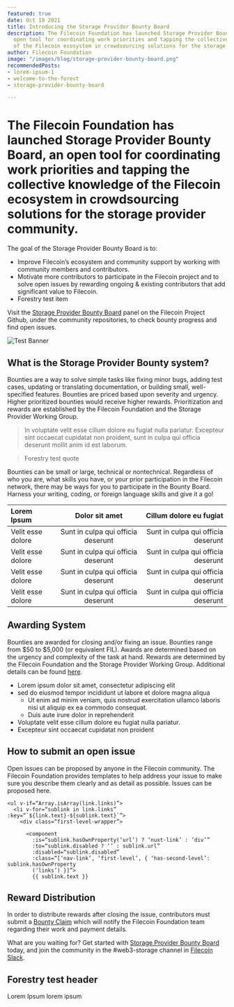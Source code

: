 ```yaml
---
featured: true
date: Oct 19 2021
title: Introducing the Storage Provider Bounty Board
description: The Filecoin Foundation has launched Storage Provider Bounty Board, an
  open tool for coordinating work priorities and tapping the collective knowledge
  of the Filecoin ecosystem in crowdsourcing solutions for the storage provider community.
author: Filecoin Foundation
image: "/images/blog/storage-provider-bounty-board.png"
recommendedPosts:
- lorem-ipsum-1
- welcome-to-the-forest
- storage-provider-bounty-board

---
```

# The Filecoin Foundation has launched Storage Provider Bounty Board, an open tool for coordinating work priorities and tapping the collective knowledge of the Filecoin ecosystem in crowdsourcing solutions for the storage provider community.

The goal of the Storage Provider Bounty Board is to:

* Improve Filecoin’s ecosystem and community support by working with community members and contributors.
* Motivate more contributors to participate in the Filecoin project and to solve open issues by rewarding ongoing & existing contributors that add significant value to Filecoin.
* Forestry test item

Visit the [Storage Provider Bounty Board](https://fil.org/) panel on the Filecoin Project Github, under the community repositories, to check bounty progress and find open issues.

![Test Banner](/images/blog/storage-provider-bounty-board.png)

## What is the Storage Provider Bounty system?

Bounties are a way to solve simple tasks like fixing minor bugs, adding test cases, updating or translating documentation, or building small, well-specified features. Bounties are priced based upon severity and urgency. Higher prioritized bounties would receive higher rewards. Prioritization and rewards are established by the Filecoin Foundation and the Storage Provider Working Group.

> In voluptate velit esse cillum dolore eu fugiat nulla pariatur. Excepteur sint occaecat cupidatat non proident, sunt in culpa qui officia deserunt mollit anim id est laborum.

> Forestry test quote

Bounties can be small or large, technical or nontechnical. Regardless of who you are, what skills you have, or your prior participation in the Filecoin network, there may be ways for you to participate in the Bounty Board. Harness your writing, coding, or foreign language skills and give it a go!

| Lorem Ipsum | Dolor sit amet | Cillum dolore eu fugiat |
| :--- | :---: | ---: |
| Velit esse dolore | Sunt in culpa qui officia deserunt | Sunt in culpa qui officia deserunt |
| Velit esse dolore | Sunt in culpa qui officia deserunt | Sunt in culpa qui officia deserunt |
| Velit esse dolore | Sunt in culpa qui officia deserunt | Sunt in culpa qui officia deserunt |
| Velit esse dolore | Sunt in culpa qui officia deserunt | Sunt in culpa qui officia deserunt |

## Awarding System

Bounties are awarded for closing and/or fixing an issue. Bounties range from $50 to $5,000 (or equivalent FIL). Awards are determined based on the urgency and complexity of the task at hand. Rewards are determined by the Filecoin Foundation and the Storage Provider Working Group. Additional details can be found [here](https://fil.org/).

* Lorem ipsum dolor sit amet, consectetur adipiscing elit
* sed do eiusmod tempor incididunt ut labore et dolore magna aliqua
  * Ut enim ad minim veniam, quis nostrud exercitation ullamco laboris nisi ut aliquip ex ea commodo consequat.
  * Duis aute irure dolor in reprehenderit
* Voluptate velit esse cillum dolore eu fugiat nulla pariatur.
* Excepteur sint occaecat cupidatat non proident

## How to submit an open issue

Open issues can be proposed by anyone in the Filecoin community. The Filecoin Foundation provides templates to help address your issue to make sure you describe them clearly and as detail as possible. Issues can be proposed here.

    <ul v-if=“Array.isArray(link.links)”>
      <li v-for=“sublink in link.links” :key=“`${link.text}-${sublink.text}`”>
        <div class=“first-level-wrapper”>
    
          <component
            :is=“sublink.hasOwnProperty(‘url’) ? ‘nuxt-link’ : ‘div’”
            :to=“sublink.disabled ? ‘’ : sublink.url”
            :disabled=“sublink.disabled”
            :class=“[‘nav-link’, ‘first-level’, { ‘has-second-level’: sublink.hasOwnProperty
            (‘links’) }]”>
            {{ sublink.text }}

## Reward Distribution

In order to distribute rewards after closing the issue, contributors must submit a [Bounty Claim](https://fil.org/) which will notify the Filecoin Foundation team regarding their work and payment details.

What are you waiting for? Get started with [Storage Provider Bounty Board](https://fil.org/) today, and join the community in the #web3-storage channel in [Filecoin Slack](https://fil.org/).

## Forestry test header 

Lorem Ipsum lorem ipsum